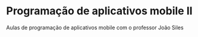 # Programação de aplicativos mobile II

Aulas de programação de aplicativos mobile com o professor João Siles
